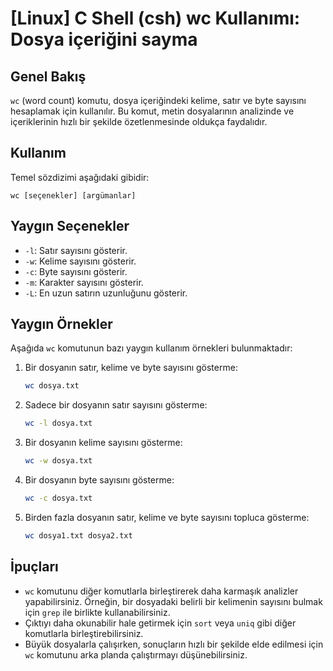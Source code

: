 # [Linux] C Shell (csh) wc Kullanımı: Dosya içeriğini sayma

## Genel Bakış
`wc` (word count) komutu, dosya içeriğindeki kelime, satır ve byte sayısını hesaplamak için kullanılır. Bu komut, metin dosyalarının analizinde ve içeriklerinin hızlı bir şekilde özetlenmesinde oldukça faydalıdır.

## Kullanım
Temel sözdizimi aşağıdaki gibidir:
```
wc [seçenekler] [argümanlar]
```

## Yaygın Seçenekler
- `-l`: Satır sayısını gösterir.
- `-w`: Kelime sayısını gösterir.
- `-c`: Byte sayısını gösterir.
- `-m`: Karakter sayısını gösterir.
- `-L`: En uzun satırın uzunluğunu gösterir.

## Yaygın Örnekler
Aşağıda `wc` komutunun bazı yaygın kullanım örnekleri bulunmaktadır:

1. Bir dosyanın satır, kelime ve byte sayısını gösterme:
   ```bash
   wc dosya.txt
   ```

2. Sadece bir dosyanın satır sayısını gösterme:
   ```bash
   wc -l dosya.txt
   ```

3. Bir dosyanın kelime sayısını gösterme:
   ```bash
   wc -w dosya.txt
   ```

4. Bir dosyanın byte sayısını gösterme:
   ```bash
   wc -c dosya.txt
   ```

5. Birden fazla dosyanın satır, kelime ve byte sayısını topluca gösterme:
   ```bash
   wc dosya1.txt dosya2.txt
   ```

## İpuçları
- `wc` komutunu diğer komutlarla birleştirerek daha karmaşık analizler yapabilirsiniz. Örneğin, bir dosyadaki belirli bir kelimenin sayısını bulmak için `grep` ile birlikte kullanabilirsiniz.
- Çıktıyı daha okunabilir hale getirmek için `sort` veya `uniq` gibi diğer komutlarla birleştirebilirsiniz.
- Büyük dosyalarla çalışırken, sonuçların hızlı bir şekilde elde edilmesi için `wc` komutunu arka planda çalıştırmayı düşünebilirsiniz.